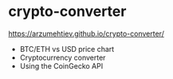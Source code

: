 # crypto-converter
https://arzumehtiev.github.io/crypto-converter/
- BTC/ETH vs USD price chart
- Cryptocurrency converter
- Using the CoinGecko API

